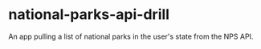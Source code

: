 # national-parks-api-drill

An app pulling a list of national parks in the user's state from the NPS API.
